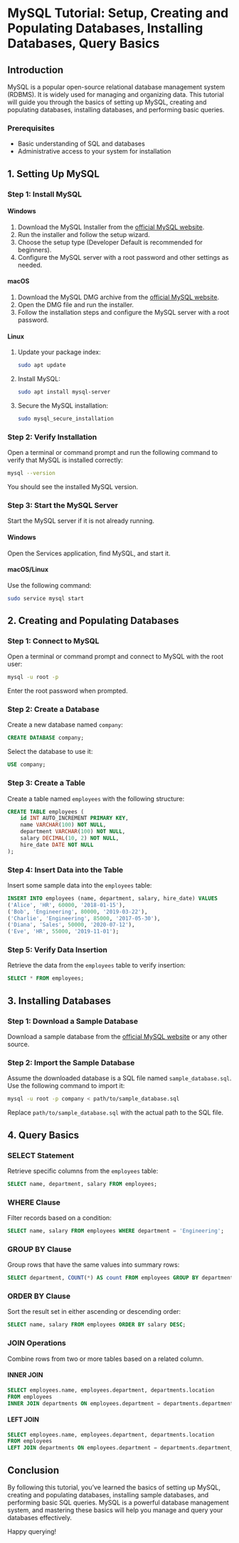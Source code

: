 # MySQL Tutorial: Setup, Creating and Populating Databases, Installing Databases, Query Basics

## Introduction

MySQL is a popular open-source relational database management system (RDBMS). It is widely used for managing and organizing data. This tutorial will guide you through the basics of setting up MySQL, creating and populating databases, installing databases, and performing basic queries.

### Prerequisites
- Basic understanding of SQL and databases
- Administrative access to your system for installation

## 1. Setting Up MySQL

### Step 1: Install MySQL

#### Windows
1. Download the MySQL Installer from the [official MySQL website](https://dev.mysql.com/downloads/installer/).
2. Run the installer and follow the setup wizard.
3. Choose the setup type (Developer Default is recommended for beginners).
4. Configure the MySQL server with a root password and other settings as needed.

#### macOS
1. Download the MySQL DMG archive from the [official MySQL website](https://dev.mysql.com/downloads/mysql/).
2. Open the DMG file and run the installer.
3. Follow the installation steps and configure the MySQL server with a root password.

#### Linux
1. Update your package index:
   ```bash
   sudo apt update
   ```
2. Install MySQL:
   ```bash
   sudo apt install mysql-server
   ```
3. Secure the MySQL installation:
   ```bash
   sudo mysql_secure_installation
   ```

### Step 2: Verify Installation
Open a terminal or command prompt and run the following command to verify that MySQL is installed correctly:
```bash
mysql --version
```
You should see the installed MySQL version.

### Step 3: Start the MySQL Server
Start the MySQL server if it is not already running.

#### Windows
Open the Services application, find MySQL, and start it.

#### macOS/Linux
Use the following command:
```bash
sudo service mysql start
```

## 2. Creating and Populating Databases

### Step 1: Connect to MySQL
Open a terminal or command prompt and connect to MySQL with the root user:
```bash
mysql -u root -p
```
Enter the root password when prompted.

### Step 2: Create a Database
Create a new database named `company`:
```sql
CREATE DATABASE company;
```
Select the database to use it:
```sql
USE company;
```

### Step 3: Create a Table
Create a table named `employees` with the following structure:
```sql
CREATE TABLE employees (
    id INT AUTO_INCREMENT PRIMARY KEY,
    name VARCHAR(100) NOT NULL,
    department VARCHAR(100) NOT NULL,
    salary DECIMAL(10, 2) NOT NULL,
    hire_date DATE NOT NULL
);
```

### Step 4: Insert Data into the Table
Insert some sample data into the `employees` table:
```sql
INSERT INTO employees (name, department, salary, hire_date) VALUES
('Alice', 'HR', 60000, '2018-01-15'),
('Bob', 'Engineering', 80000, '2019-03-22'),
('Charlie', 'Engineering', 85000, '2017-05-30'),
('Diana', 'Sales', 50000, '2020-07-12'),
('Eve', 'HR', 55000, '2019-11-01');
```

### Step 5: Verify Data Insertion
Retrieve the data from the `employees` table to verify insertion:
```sql
SELECT * FROM employees;
```

## 3. Installing Databases

### Step 1: Download a Sample Database
Download a sample database from the [official MySQL website](https://dev.mysql.com/doc/index-other.html) or any other source.

### Step 2: Import the Sample Database
Assume the downloaded database is a SQL file named `sample_database.sql`. Use the following command to import it:
```bash
mysql -u root -p company < path/to/sample_database.sql
```
Replace `path/to/sample_database.sql` with the actual path to the SQL file.

## 4. Query Basics

### SELECT Statement
Retrieve specific columns from the `employees` table:
```sql
SELECT name, department, salary FROM employees;
```

### WHERE Clause
Filter records based on a condition:
```sql
SELECT name, salary FROM employees WHERE department = 'Engineering';
```

### GROUP BY Clause
Group rows that have the same values into summary rows:
```sql
SELECT department, COUNT(*) AS count FROM employees GROUP BY department;
```

### ORDER BY Clause
Sort the result set in either ascending or descending order:
```sql
SELECT name, salary FROM employees ORDER BY salary DESC;
```

### JOIN Operations
Combine rows from two or more tables based on a related column.

#### INNER JOIN
```sql
SELECT employees.name, employees.department, departments.location
FROM employees
INNER JOIN departments ON employees.department = departments.department_name;
```

#### LEFT JOIN
```sql
SELECT employees.name, employees.department, departments.location
FROM employees
LEFT JOIN departments ON employees.department = departments.department_name;
```

## Conclusion

By following this tutorial, you’ve learned the basics of setting up MySQL, creating and populating databases, installing sample databases, and performing basic SQL queries. MySQL is a powerful database management system, and mastering these basics will help you manage and query your databases effectively.

Happy querying!